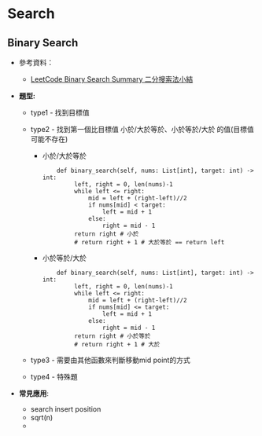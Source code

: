 # Search

## Binary Search
* 參考資料：
    * [LeetCode Binary Search Summary 二分搜索法小結](https://www.cnblogs.com/grandyang/p/6854825.html)
* **題型:**
    * type1 - 找到目標值
    * type2 - 找到第一個比目標值 小於/大於等於、小於等於/大於 的值(目標值可能不存在)
        * 小於/大於等於
            ```
                def binary_search(self, nums: List[int], target: int) -> int:
                     left, right = 0, len(nums)-1
                     while left <= right:
                         mid = left + (right-left)//2
                         if nums[mid] < target:
                             left = mid + 1
                         else:
                             right = mid - 1
                     return right # 小於
                     # return right + 1 # 大於等於 == return left
            ```
        * 小於等於/大於
            ```
                def binary_search(self, nums: List[int], target: int) -> int:
                     left, right = 0, len(nums)-1
                     while left <= right:
                         mid = left + (right-left)//2
                         if nums[mid] <= target:
                             left = mid + 1
                         else:
                             right = mid - 1
                     return right # 小於等於
                     # return right + 1 # 大於
            ```
              
    * type3 - 需要由其他函數來判斷移動mid point的方式
    * type4 - 特殊題
    

* **常見應用**:
    * search insert position
    * sqrt(n)
    * 
    
    
